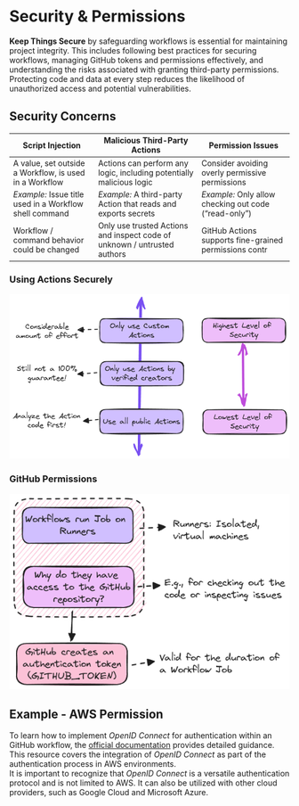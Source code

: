 # Security & Permissions

**Keep Things Secure** by safeguarding workflows is essential for maintaining project integrity. This includes following best practices for securing workflows, managing GitHub tokens and permissions effectively, and understanding the risks associated with granting third-party permissions. Protecting code and data at every step reduces the likelihood of unauthorized access and potential vulnerabilities.

## Security Concerns

| Script Injection                                        | Malicious Third-Party Actions                                            | Permission Issues                                      |
| ------------------------------------------------------- | ------------------------------------------------------------------------ | ------------------------------------------------------ |
| A value, set outside a Workflow, is used in a Workflow  | Actions can perform any logic, including potentially malicious logic     | Consider avoiding overly permissive permissions        |
| _Example:_ Issue title used in a Workflow shell command | _Example:_ A third-party Action that reads and exports secrets           | _Example:_ Only allow checking out code (“read-only”)  |
| Workflow / command behavior could be changed            | Only use trusted Actions and inspect code of unknown / untrusted authors | GitHub Actions supports fine-grained permissions contr |

### Using Actions Securely

![using actions securely](./images/using-securely.excalidraw.png)

### GitHub Permissions

![github permissions](./images/github-permissions.excalidraw.png)

## Example - AWS Permission

To learn how to implement _OpenID Connect_ for authentication within an GitHub workflow, the [official documentation](https://docs.github.com/en/actions/security-for-github-actions/security-hardening-your-deployments/configuring-openid-connect-in-amazon-web-services) provides detailed guidance. This resource covers the integration of _OpenID Connect_ as part of the authentication process in AWS environments.<br />
It is important to recognize that _OpenID Connect_ is a versatile authentication protocol and is not limited to AWS. It can also be utilized with other cloud providers, such as Google Cloud and Microsoft Azure.

